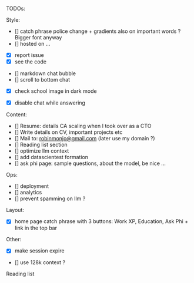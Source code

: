 TODOs:

Style:
- [] catch phrase police change + gradients also on important words ? Bigger font anyway
- [] hosted on ...
- [x] report issue
- [x] see the code
- [] markdown chat bubble
- [] scroll to bottom chat
- [x] check school image in dark mode
- [x] disable chat while answering


Content:
- [] Resume: details CA scaling when I took over as a CTO
- [] Write details on CV, important projects etc
- [] Mail to: robinmonjo@gmail.com (later use my domain ?)
- [] Reading list section
- [] optimize llm context
- [] add datascientest formation
- [] ask phi page: sample questions, about the model, be nice ...

Ops:
- [] deployment
- [] analytics
- [] prevent spamming on llm ?

Layout:
- [x] home page catch phrase with 3 buttons: Work XP, Education, Ask Phi + link in the top bar

Other:
- [x] make session expire
- [] use 128k context ?

Reading list